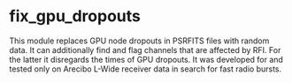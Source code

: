 # fix_gpu_dropouts

This module replaces GPU node dropouts in PSRFITS files with random data. It can additionally find and flag channels that are affected by RFI. For the latter it disregards the times of GPU dropouts.
It was developed for and tested only on Arecibo L-Wide receiver data in search for fast radio bursts.
